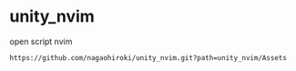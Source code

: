 # unity_nvim

open script nvim

```
https://github.com/nagaohiroki/unity_nvim.git?path=unity_nvim/Assets
```
